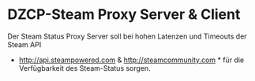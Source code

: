 DZCP-Steam Proxy Server & Client
===============

Der Steam Status Proxy Server soll bei hohen Latenzen und Timeouts der Steam API 
* http://api.steampowered.com & http://steamcommunity.com * für die Verfügbarkeit des Steam-Status sorgen.